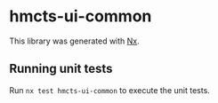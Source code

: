 # hmcts-ui-common

This library was generated with [Nx](https://nx.dev).

## Running unit tests

Run `nx test hmcts-ui-common` to execute the unit tests.
